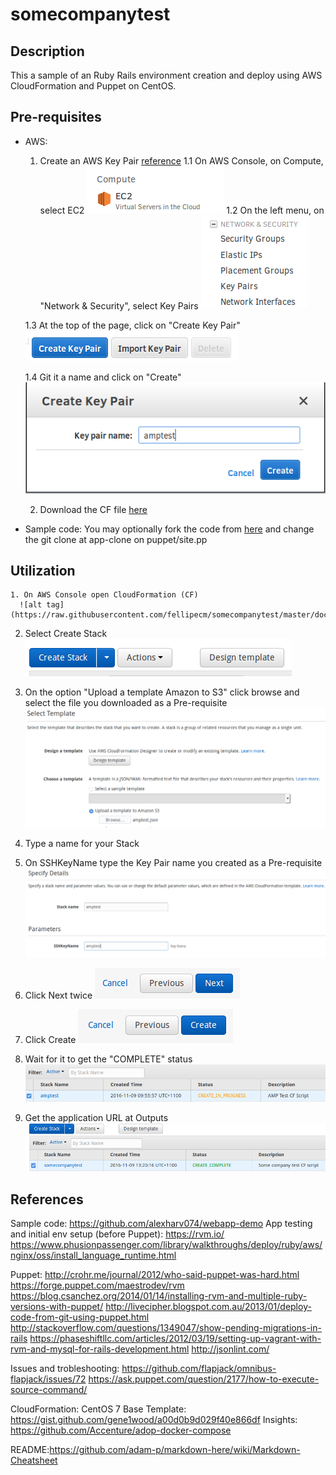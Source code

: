 # somecompanytest
## Description
This a sample of an Ruby Rails environment creation and deploy using AWS CloudFormation and Puppet on CentOS.

## Pre-requisites
* AWS:
   1. Create an AWS Key Pair [reference](http://docs.aws.amazon.com/AWSEC2/latest/UserGuide/ec2-key-pairs.html)
     1.1 On AWS Console, on Compute, select EC2
       ![alt tag](https://raw.githubusercontent.com/fellipecm/somecompanytest/master/docs/images/prereqs01.png)
     1.2 On the left menu, on "Network & Security", select Key Pairs
       ![alt tag](https://raw.githubusercontent.com/fellipecm/somecompanytest/master/docs/images/prereqs02.png)

     1.3 At the top of the page, click on "Create Key Pair"
       ![alt tag](https://raw.githubusercontent.com/fellipecm/somecompanytest/master/docs/images/prereqs03.png)

     1.4 Git it a name and click on "Create"
       ![alt tag](https://raw.githubusercontent.com/fellipecm/somecompanytest/master/docs/images/prereqs04.png)

   2. Download the CF file [here](https://raw.githubusercontent.com/fellipecm/somecompanytest/master/aws/amptest.json)

* Sample code:
You may optionally fork the code from [here](https://github.com/fellipecm/webapp-demo/) and change the git clone at app-clone on puppet/site.pp

## Utilization
    1. On AWS Console open CloudFormation (CF)
      ![alt tag](https://raw.githubusercontent.com/fellipecm/somecompanytest/master/docs/images/use01.png)

   2. Select Create Stack
      ![alt tag](https://raw.githubusercontent.com/fellipecm/somecompanytest/master/docs/images/use02.png)

   3. On the option "Upload a template Amazon to S3" click browse and select the file you downloaded as a Pre-requisite
      ![alt tag](https://raw.githubusercontent.com/fellipecm/somecompanytest/master/docs/images/use03.png)

   4. Type a name for your Stack
   5. On SSHKeyName type the Key Pair name you created as a Pre-requisite
      ![alt tag](https://raw.githubusercontent.com/fellipecm/somecompanytest/master/docs/images/use04.png)

   6. Click Next twice
      ![alt tag](https://raw.githubusercontent.com/fellipecm/somecompanytest/master/docs/images/use05.png)

   7. Click Create
      ![alt tag](https://raw.githubusercontent.com/fellipecm/somecompanytest/master/docs/images/use06.png)

   8. Wait for it to get the "COMPLETE" status
      ![alt tag](https://raw.githubusercontent.com/fellipecm/somecompanytest/master/docs/images/use07.png)

   9. Get the application URL at Outputs
      ![alt tag](https://raw.githubusercontent.com/fellipecm/somecompanytest/master/docs/images/use08.png)

## References
Sample code: https://github.com/alexharv074/webapp-demo
App testing and initial env setup (before Puppet):
https://rvm.io/
https://www.phusionpassenger.com/library/walkthroughs/deploy/ruby/aws/nginx/oss/install_language_runtime.html

Puppet:
http://crohr.me/journal/2012/who-said-puppet-was-hard.html
https://forge.puppet.com/maestrodev/rvm
https://blog.csanchez.org/2014/01/14/installing-rvm-and-multiple-ruby-versions-with-puppet/
http://livecipher.blogspot.com.au/2013/01/deploy-code-from-git-using-puppet.html
http://stackoverflow.com/questions/1349047/show-pending-migrations-in-rails
https://phaseshiftllc.com/articles/2012/03/19/setting-up-vagrant-with-rvm-and-mysql-for-rails-development.html
http://jsonlint.com/

Issues and trobleshooting:
https://github.com/flapjack/omnibus-flapjack/issues/72
https://ask.puppet.com/question/2177/how-to-execute-source-command/

CloudFormation:
CentOS 7 Base Template: https://gist.github.com/gene1wood/a00d0b9d029f40e866df
Insights: https://github.com/Accenture/adop-docker-compose

README:https://github.com/adam-p/markdown-here/wiki/Markdown-Cheatsheet
